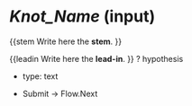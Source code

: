 # _Knot_Name_ (input)

{{stem
Write here the **stem**.
}}

{{leadin
Write here the **lead-in**.
}}
? hypothesis
  * type: text

* Submit -> Flow.Next